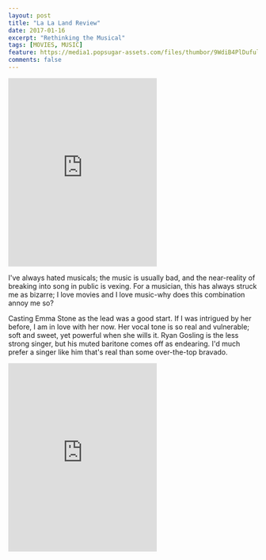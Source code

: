```yaml
---
layout: post
title: "La La Land Review"
date: 2017-01-16
excerpt: "Rethinking the Musical"
tags: [MOVIES, MUSIC]
feature: https://media1.popsugar-assets.com/files/thumbor/9WdiB4PlDufulnnfDWSA4RRZd0Y/fit-in/1024x1024/filters:format_auto-!!-:strip_icc-!!-/2016/12/07/820/n/1922283/netimgzw5xt6/i/You-Love-Jazz-Now-Composer-Justin-Hurwitz.jpg
comments: false
---
```


  <iframe  src="https://embed.spotify.com/?uri=spotify:track:6XQHlsNu6so4PdglFkJQRJ" width="300" height="380" frameborder="0" allowtransparency="true" style="margin-left:1orem;"></iframe>


I've always hated musicals; the music is usually bad, and the near-reality of breaking into song in public is vexing. For a musician, this has always struck me as bizarre; I love movies and I love music-why does this combination annoy me so?

Casting Emma Stone as the lead was a good start. If I was intrigued by her before, I am in love with her now. Her vocal tone is so real and vulnerable; soft and sweet, yet powerful when she wills it. Ryan Gosling is the less strong singer, but his muted baritone comes off as endearing. I'd much prefer a singer like him that's real than some over-the-top bravado.

<iframe src="https://embed.spotify.com/?uri=spotify:track:5kRBzRZmZTXVg8okC7SJFZ" width="300" height="380" frameborder="0" allowtransparency="true" style="margin-left:1orem;"></iframe>
